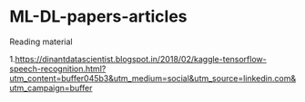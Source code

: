 # ML-DL-papers-articles
Reading material

1.https://dinantdatascientist.blogspot.in/2018/02/kaggle-tensorflow-speech-recognition.html?utm_content=buffer045b3&utm_medium=social&utm_source=linkedin.com&utm_campaign=buffer
